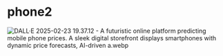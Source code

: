 # phone2
 ![DALL·E 2025-02-23 19.37.12 - A futuristic online platform predicting mobile phone prices. A sleek digital storefront displays smartphones with dynamic price forecasts, AI-driven a.webp](attachment:3d662b6a-89a3-43ac-87b8-0d921719fbd7.webp)

